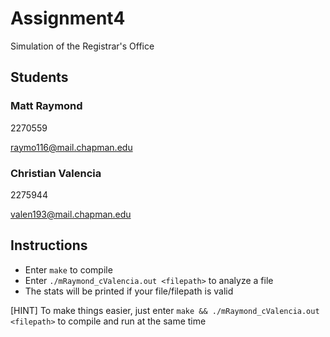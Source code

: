 # Assignment4
Simulation of the Registrar's Office

## Students
### Matt Raymond
2270559

raymo116@mail.chapman.edu

### Christian Valencia
2275944

valen193@mail.chapman.edu

## Instructions
- Enter `make` to compile
- Enter `./mRaymond_cValencia.out <filepath>` to analyze a file
- The stats will be printed if your file/filepath is valid

[HINT] To make things easier, just enter `make && ./mRaymond_cValencia.out <filepath>` to compile and run at the same time
